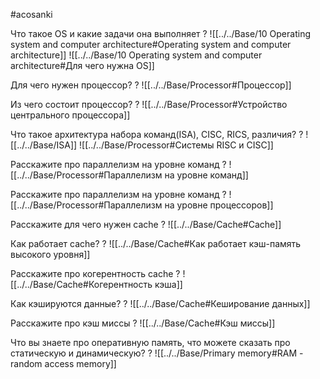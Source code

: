 #acosanki

Что такое OS и какие задачи она выполняет
?
![[../../Base/10 Operating system and computer architecture#Operating system and computer architecture]]
![[../../Base/10 Operating system and computer architecture#Для чего нужна OS]]

Для чего нужен процессор?
?
![[../../Base/Processor#Процессор]]
<!--SR:!2022-08-20,26,270-->

Из чего состоит процессор?
?
![[../../Base/Processor#Устройство центрального процессора]]

Что такое архитектура набора команд(ISA), CISC, RICS, различия?
?
![[../../Base/ISA]]
![[../../Base/Processor#Системы RISC и CISC]]

Расскажите про параллелизм на уровне команд
?
![[../../Base/Processor#Параллелизм на уровне команд]]

Расскажите про параллелизм на уровне команд
?
![[../../Base/Processor#Параллелизм на уровне процессоров]]
<!--SR:!2022-07-28,3,250-->

Расскажите для чего нужен cache
?
![[../../Base/Cache#Cache]]
<!--SR:!2022-08-17,23,270-->

Как работает cache?
?
![[../../Base/Cache#Как работает кэш-память высокого уровня]]
<!--SR:!2022-08-18,24,279-->

Расскажите про когерентность cache
?
![[../../Base/Cache#Когерентность кэша]]
<!--SR:!2022-08-20,26,270-->

Как кэшируются данные?
?
![[../../Base/Cache#Кеширование данных]]

Расскажите про кэш миссы
?
![[../../Base/Cache#Кэш миссы]]
<!--SR:!2022-08-19,25,270-->

Что вы знаете про оперативную память, что можете сказать про статическую и динамическую?
?
![[../../Base/Primary memory#RAM - random access memory]]
<!--SR:!2022-08-21,27,279-->
